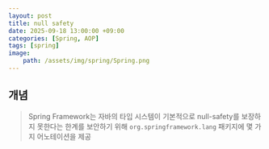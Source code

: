```yaml
---
layout: post
title: null safety
date: 2025-09-18 13:00:00 +09:00
categories: [Spring, AOP]
tags: [spring]
image:
    path: /assets/img/spring/Spring.png
---
```


## 개념

> Spring Framework는 자바의 타입 시스템이 기본적으로  null-safety를 보장하지 못한다는 한계를 보안하기 위해 `org.springframework.lang` 패키지에 몇 가지 어노테이션을 제공

<br>